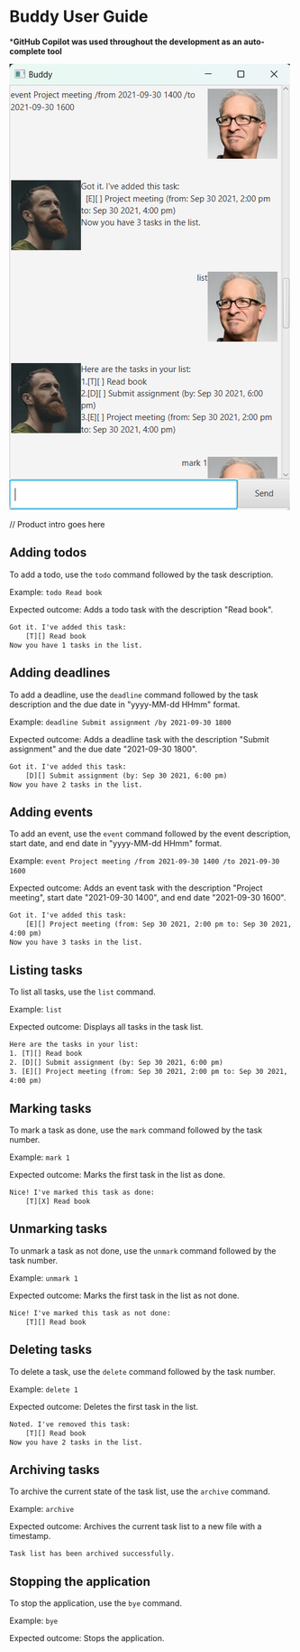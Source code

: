 # Buddy User Guide

***GitHub Copilot was used throughout the development as an auto-complete tool**

![Ui.png](Ui.png)

// Product intro goes here

## Adding todos

To add a todo, use the `todo` command followed by the task description.

Example: `todo Read book`

Expected outcome: Adds a todo task with the description "Read book".

```
Got it. I've added this task:
    [T][] Read book
Now you have 1 tasks in the list.
```

## Adding deadlines

To add a deadline, use the `deadline` command followed by the task description and the due date in "yyyy-MM-dd HHmm" format.

Example: `deadline Submit assignment /by 2021-09-30 1800`

Expected outcome: Adds a deadline task with the description "Submit assignment" and the due date "2021-09-30 1800".

```
Got it. I've added this task:
    [D][] Submit assignment (by: Sep 30 2021, 6:00 pm)
Now you have 2 tasks in the list.
```

## Adding events

To add an event, use the `event` command followed by the event description, start date, and end date in "yyyy-MM-dd HHmm" format.

Example: `event Project meeting /from 2021-09-30 1400 /to 2021-09-30 1600`

Expected outcome: Adds an event task with the description "Project meeting", start date "2021-09-30 1400", and end date "2021-09-30 1600".

```
Got it. I've added this task:
    [E][] Project meeting (from: Sep 30 2021, 2:00 pm to: Sep 30 2021, 4:00 pm)
Now you have 3 tasks in the list.
```

## Listing tasks

To list all tasks, use the `list` command.

Example: `list`

Expected outcome: Displays all tasks in the task list.

```
Here are the tasks in your list:
1. [T][] Read book
2. [D][] Submit assignment (by: Sep 30 2021, 6:00 pm)
3. [E][] Project meeting (from: Sep 30 2021, 2:00 pm to: Sep 30 2021, 4:00 pm)
```

## Marking tasks

To mark a task as done, use the `mark` command followed by the task number.

Example: `mark 1`

Expected outcome: Marks the first task in the list as done.

```
Nice! I've marked this task as done:
    [T][X] Read book
```

## Unmarking tasks

To unmark a task as not done, use the `unmark` command followed by the task number.

Example: `unmark 1`

Expected outcome: Marks the first task in the list as not done.

```
Nice! I've marked this task as not done:
    [T][] Read book
```

## Deleting tasks

To delete a task, use the `delete` command followed by the task number.

Example: `delete 1`

Expected outcome: Deletes the first task in the list.

```
Noted. I've removed this task:
    [T][] Read book
Now you have 2 tasks in the list.
```

## Archiving tasks

To archive the current state of the task list, use the `archive` command.

Example: `archive`

Expected outcome: Archives the current task list to a new file with a timestamp.

```
Task list has been archived successfully.
```

## Stopping the application

To stop the application, use the `bye` command.

Example: `bye`

Expected outcome: Stops the application.
